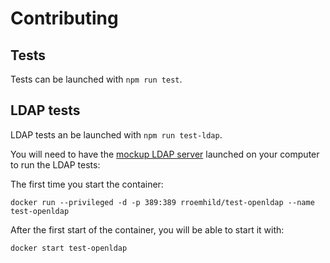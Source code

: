 # Contributing

## Tests

Tests can be launched with `npm run test`.

## LDAP tests

LDAP tests an be launched with `npm run test-ldap`.

You will need to have the [mockup LDAP server](https://github.com/rroemhild/docker-test-openldap) launched on your computer to run the LDAP tests:

The first time you start the container:

```
docker run --privileged -d -p 389:389 rroemhild/test-openldap --name test-openldap
```

After the first start of the container, you will be able to start it with:

```
docker start test-openldap
```
